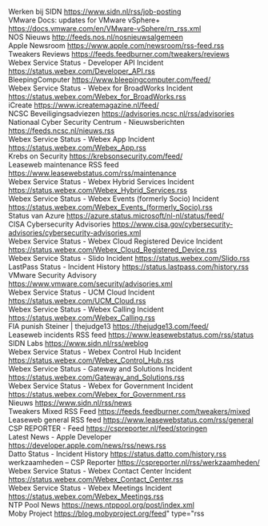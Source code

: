   Werken bij SIDN https://www.sidn.nl/rss/job-posting<br />
  VMware Docs: updates for VMware vSphere+ https://docs.vmware.com/en/VMware-vSphere/rn_rss.xml<br />
  NOS Nieuws http://feeds.nos.nl/nosnieuwsalgemeen<br />
  Apple Newsroom https://www.apple.com/newsroom/rss-feed.rss<br />
  Tweakers Reviews https://feeds.feedburner.com/tweakers/reviews<br />
  Webex Service Status - Developer API Incident https://status.webex.com/Developer_API.rss<br />
  BleepingComputer https://www.bleepingcomputer.com/feed/<br />
  Webex Service Status - Webex for BroadWorks Incident https://status.webex.com/Webex_for_BroadWorks.rss<br />
  iCreate https://www.icreatemagazine.nl/feed/<br />
  NCSC Beveiligingsadviezen https://advisories.ncsc.nl/rss/advisories<br />
  Nationaal Cyber Security Centrum - Nieuwsberichten https://feeds.ncsc.nl/nieuws.rss<br />
  Webex Service Status - Webex App Incident https://status.webex.com/Webex_App.rss<br />
  Krebs on Security https://krebsonsecurity.com/feed/<br />
  Leaseweb maintenance RSS feed https://www.leasewebstatus.com/rss/maintenance<br />
  Webex Service Status - Webex Hybrid Services Incident https://status.webex.com/Webex_Hybrid_Services.rss<br />
  Webex Service Status - Webex Events (formerly Socio) Incident https://status.webex.com/Webex_Events_(formerly_Socio).rss<br />
  Status van Azure https://azure.status.microsoft/nl-nl/status/feed/<br />
  CISA Cybersecurity Advisories https://www.cisa.gov/cybersecurity-advisories/cybersecurity-advisories.xml<br />
  Webex Service Status - Webex Cloud Registered Device Incident https://status.webex.com/Webex_Cloud_Registered_Device.rss<br />
  Webex Service Status - Slido Incident https://status.webex.com/Slido.rss<br />
  LastPass Status - Incident History https://status.lastpass.com/history.rss<br />
  VMware Security Advisory https://www.vmware.com/security/advisories.xml<br />
  Webex Service Status - UCM Cloud Incident https://status.webex.com/UCM_Cloud.rss<br />
  Webex Service Status - Webex Calling Incident https://status.webex.com/Webex_Calling.rss<br />
  FIA punish Steiner | thejudge13 https://thejudge13.com/feed/<br />
  Leaseweb incidents RSS feed https://www.leasewebstatus.com/rss/status<br />
  SIDN Labs https://www.sidn.nl/rss/weblog<br /> 
  Webex Service Status - Webex Control Hub Incident https://status.webex.com/Webex_Control_Hub.rss<br /> 
  Webex Service Status - Gateway and Solutions Incident https://status.webex.com/Gateway_and_Solutions.rss<br />
  Webex Service Status - Webex for Government Incident https://status.webex.com/Webex_for_Government.rss<br />
  Nieuws https://www.sidn.nl/rss/news<br />
  Tweakers Mixed RSS Feed https://feeds.feedburner.com/tweakers/mixed<br />
  Leaseweb general RSS feed https://www.leasewebstatus.com/rss/general<br />
  CSP REPORTER - Feed https://cspreporter.nl/feed/storingen<br />
  Latest News - Apple Developer https://developer.apple.com/news/rss/news.rss<br />
  Datto Status - Incident History https://status.datto.com/history.rss<br />
  werkzaamheden – CSP Reporter https://cspreporter.nl/rss/werkzaamheden/<br />
  Webex Service Status - Webex Contact Center Incident https://status.webex.com/Webex_Contact_Center.rss<br />
  Webex Service Status - Webex Meetings Incident https://status.webex.com/Webex_Meetings.rss<br />
  NTP Pool News https://news.ntppool.org/post/index.xml<br />
  Moby Project https://blog.mobyproject.org/feed" type="rss<br />
 </body>